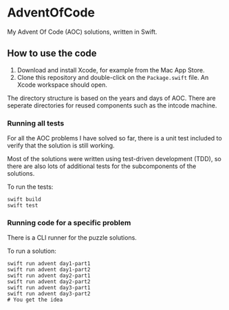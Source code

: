 # AdventOfCode

My Advent Of Code (AOC) solutions, written in Swift.

## How to use the code

1. Download and install Xcode, for example from the Mac App Store.
1. Clone this repository and double-click on the `Package.swift` file. An Xcode workspace should open.

The directory structure is based on the years and days of AOC. There are seperate directories for reused components such as the intcode machine.

### Running all tests

For all the AOC problems I have solved so far, there is a unit test included to verify that the solution is still working.

Most of the solutions were written using test-driven development (TDD), so there are also lots of additional tests for the subcomponents of the solutions.

To run the tests:

```
swift build
swift test
```

### Running code for a specific problem

There is a CLI runner for the puzzle solutions.

To run a solution:

```
swift run advent day1-part1
swift run advent day1-part2
swift run advent day2-part1
swift run advent day2-part2
swift run advent day3-part1
swift run advent day3-part2
# You get the idea
```
